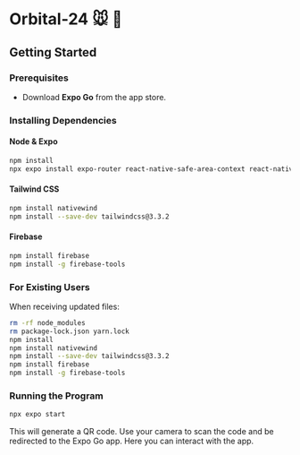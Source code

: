 # Orbital-24 🐭 🐹

## Getting Started

### Prerequisites

- Download **Expo Go** from the app store.

### Installing Dependencies

#### Node & Expo

```bash
npm install
npx expo install expo-router react-native-safe-area-context react-native-screens expo-linking expo-constants expo-status-bar
```

#### Tailwind CSS

```bash
npm install nativewind
npm install --save-dev tailwindcss@3.3.2
```

#### Firebase

```bash
npm install firebase
npm install -g firebase-tools
```

### For Existing Users

When receiving updated files:

```bash
rm -rf node_modules
rm package-lock.json yarn.lock
npm install
npm install nativewind
npm install --save-dev tailwindcss@3.3.2
npm install firebase
npm install -g firebase-tools
```

### Running the Program

```bash
npx expo start
```

This will generate a QR code. Use your camera to scan the code and be redirected to the Expo Go app. Here you can interact with the app.
```
